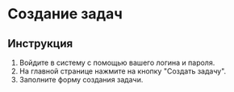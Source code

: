 # Создание задач

## Инструкция
1. Войдите в систему с помощью вашего логина и пароля.
2. На главной странице нажмите на кнопку "Создать задачу".
3. Заполните форму создания задачи.
